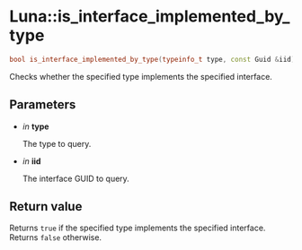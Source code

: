 # Luna::is_interface_implemented_by_type

```c++
bool is_interface_implemented_by_type(typeinfo_t type, const Guid &iid)
```

Checks whether the specified type implements the specified interface. 



## Parameters
* *in* **type**

    The type to query. 

* *in* **iid**

    The interface GUID to query. 

## Return value
Returns `true` if the specified type implements the specified interface. Returns `false` otherwise. 

